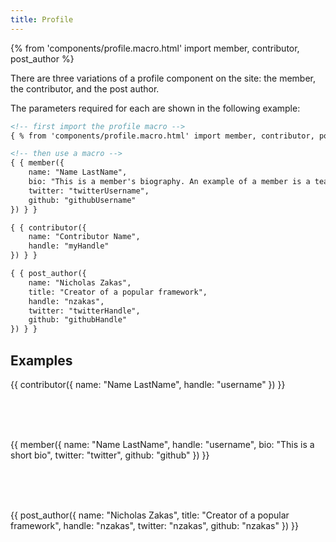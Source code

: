 ```yaml
---
title: Profile
---
```


{% from 'components/profile.macro.html' import member, contributor, post_author %}

There are three variations of a profile component on the site: the member, the contributor, and the post author.

The parameters required for each are shown in the following example:

```html 
<!-- first import the profile macro -->
{ % from 'components/profile.macro.html' import member, contributor, post_author % }

<!-- then use a macro -->
{ { member({
    name: "Name LastName",
    bio: "This is a member's biography. An example of a member is a team member on the team page.",
    twitter: "twitterUsername",
    github: "githubUsername"
}) } }

{ { contributor({
    name: "Contributor Name",
    handle: "myHandle"
}) } }

{ { post_author({
    name: "Nicholas Zakas",
    title: "Creator of a popular framework",
    handle: "nzakas",
    twitter: "twitterHandle",
    github: "githubHandle"
}) } }
```

## Examples 

{{ contributor({
    name: "Name LastName",
    handle: "username"
}) }}

<br>
<br>
<br>

{{ member({
    name: "Name LastName",
    handle: "username",
    bio: "This is a short bio",
    twitter: "twitter",
    github: "github"
}) }}

<br>
<br>
<br>

{{ post_author({
    name: "Nicholas Zakas",
    title: "Creator of a popular framework",
    handle: "nzakas",
    twitter: "nzakas",
    github: "nzakas"
}) }}
